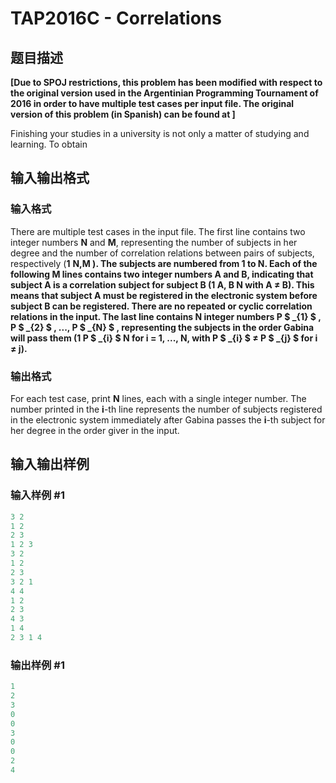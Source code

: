 # TAP2016C - Correlations

## 题目描述

**\[Due to SPOJ restrictions, this problem has been modified with respect to the original version used in the Argentinian Programming Tournament of 2016 in order to have multiple test cases per input file. The original version of this problem (in Spanish) can be found at  \]**

Finishing your studies in a university is not only a matter of studying and learning. To obtain

## 输入输出格式

### 输入格式

There are multiple test cases in the input file. The first line contains two integer numbers **N** and **M**, representing the number of subjects in her degree and the number of correlation relations between pairs of subjects, respectively (**1** ****N,M ). The subjects are numbered from **1** to **N**. Each of the following **M** lines contains two integer numbers **A** and **B**, indicating that subject **A** is a correlation subject for subject **B** (**1** ****A, B** ****N** with **A ≠ B**). This means that subject **A** must be registered in the electronic system before subject **B** can be registered. There are no repeated or cyclic correlation relations in the input. The last line contains **N** integer numbers **P $ _{1} $ , P $ _{2} $ , ..., P $ _{N} $** , representing the subjects in the order Gabina will pass them (**1** ****P $ _{i} $** ****N** for **i = 1, ..., N**, with **P $ _{i} $ ≠ P $ _{j} $** for **i ≠ j**).************

### 输出格式

For each test case, print **N** lines, each with a single integer number. The number printed in the **i**-th line represents the number of subjects registered in the electronic system immediately after Gabina passes the **i**-th subject for her degree in the order giver in the input.

## 输入输出样例

### 输入样例 #1

```cpp
3 2
1 2
2 3
1 2 3
3 2
1 2
2 3
3 2 1
4 4
1 2
2 3
4 3
1 4
2 3 1 4
```


### 输出样例 #1

```cpp
1
2
3
0
0
3
0
0
2
4
```


